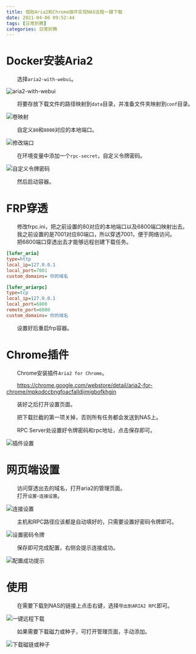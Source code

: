 ```yaml
---
title: 借助Aria2和Chrome插件实现NAS远程一键下载
date: 2021-04-06 09:52:44
tags: [日常折腾]
categories: 日常折腾
---
```

# Docker安装Aria2
&emsp;&emsp;选择`aria2-with-webui`。

![aria2-with-webui](https://pic.lufer.cc/images/2021/04/06/image.png)

&emsp;&emsp;将要存放下载文件的路径映射到`data`目录，并准备文件夹映射到`conf`目录。

![卷映射](https://pic.lufer.cc/images/2021/04/06/image7f0411d8a13fce84.png)

&emsp;&emsp;自定义`80`和`8080`对应的本地端口。

![修改端口](https://pic.lufer.cc/images/2021/04/06/image1f514ee89f06b09e.png)

&emsp;&emsp;在环境变量中添加一个`rpc-secret`，自定义令牌密码。

![自定义令牌密码](https://pic.lufer.cc/images/2021/04/06/imagea1c5a07d88e1da48.png)

&emsp;&emsp;然后启动容器。

# FRP穿透
&emsp;&emsp;修改frpc.ini，把之前设置的80对应的本地端口以及6800端口映射出去。  
&emsp;&emsp;我之前设置的是7001对应80端口，所以穿透7001，便于网络访问。  
&emsp;&emsp;把6800端口穿透出去才能够远程创建下载任务。
```ini
[lufer_aria]
type=http
local_ip=127.0.0.1
local_port=7001
custom_domains= 你的域名

[lufer_ariarpc]
type=tcp
local_ip=127.0.0.1
local_port=6800
remote_port=6800
custom_domains= 你的域名
```
&emsp;&emsp;设置好后重启frp容器。

# Chrome插件
&emsp;&emsp;Chrome安装插件`Aria2 for Chrome`。

&emsp;&emsp;https://chrome.google.com/webstore/detail/aria2-for-chrome/mpkodccbngfoacfalldjimigbofkhgjn

&emsp;&emsp;装好之后打开设置页面。

&emsp;&emsp;把下载拦截的第一项关掉，否则所有任务都会发送到NAS上。

&emsp;&emsp;RPC Server处设置好令牌密码和rpc地址，点击保存即可。

![插件设置](https://pic.lufer.cc/images/2021/04/06/image9a46db3243c2a71a.png)

# 网页端设置

&emsp;&emsp;访问穿透出去的域名，打开aria2的管理页面。  
&emsp;&emsp;打开`设置`-`连接设置`。

![连接设置](https://pic.lufer.cc/images/2021/04/06/image61ca82970fb51152.png)

&emsp;&emsp;主机和RPC路径应该都是自动填好的，只需要设置好密码令牌即可。

![设置密码令牌](https://pic.lufer.cc/images/2021/04/06/image65d6514f44bf554b.png)

&emsp;&emsp;保存即可完成配置，右侧会提示连接成功。

![配置成功提示](https://pic.lufer.cc/images/2021/04/06/image68bf77b1d4f6b27c.png)

# 使用
&emsp;&emsp;在需要下载到NAS的链接上点击右键，选择`导出到ARIA2 RPC`即可。

![一键远程下载](https://pic.lufer.cc/images/2021/04/06/image56c461c9d5fd48d6.png)

&emsp;&emsp;如果需要下载磁力或种子，可打开管理页面，手动添加。

![下载磁链或种子](https://pic.lufer.cc/images/2021/04/06/imagedf3b0adde1f3e8c7.png)